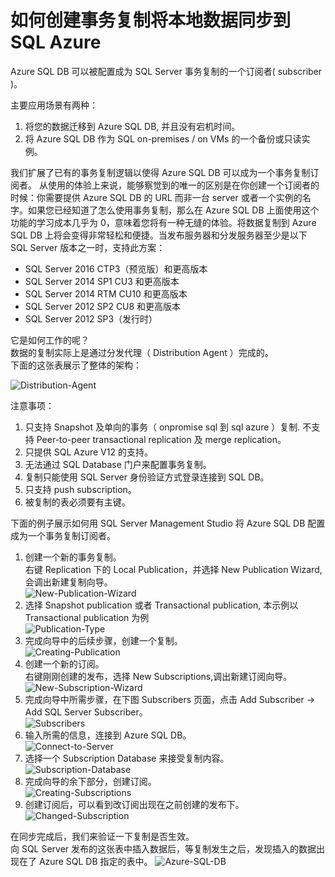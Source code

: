 <properties 
	pageTitle="如何创建事务复制将本地数据同步到 SQL Azure" 
	description="如何创建事务复制将本地数据同步到 SQL Azure" 
	services="sql-database" 
	documentationCenter="" 
	authors=""
	manager="" 
	editor=""/>
<tags ms.service="sql-database-aog" ms.date="" wacn.date="09/29/2016"/>
# 如何创建事务复制将本地数据同步到 SQL Azure #

Azure SQL DB 可以被配置成为 SQL Server 事务复制的一个订阅者( subscriber )。


主要应用场景有两种：

1.	将您的数据迁移到 Azure SQL DB, 并且没有宕机时间。
2.	将 Azure SQL DB 作为 SQL on-premises / on VMs 的一个备份或只读实例。

我们扩展了已有的事务复制逻辑以使得 Azure SQL DB 可以成为一个事务复制订阅者。
从使用的体验上来说，能够察觉到的唯一的区别是在你创建一个订阅者的时候：你需要提供 Azure SQL DB 的 URL 而非一台 server 或者一个实例的名字。如果您已经知道了怎么使用事务复制，那么在 Azure SQL DB 上面使用这个功能的学习成本几乎为 0，意味着您将有一种无缝的体验。将数据复制到 Azure SQL DB 上将会变得非常轻松和便捷。当发布服务器和分发服务器至少是以下 SQL Server 版本之一时，支持此方案：



- 	SQL Server 2016 CTP3（预览版）和更高版本 
-	SQL Server 2014 SP1 CU3 和更高版本
-	SQL Server 2014 RTM CU10 和更高版本
-	SQL Server 2012 SP2 CU8 和更高版本
-	SQL Server 2012 SP3（发行时）

它是如何工作的呢？  
数据的复制实际上是通过分发代理（ Distribution Agent ）完成的。  
下面的这张表展示了整体的架构：

![Distribution-Agent](./media/aog-sql-service-transaction-copy/Distribution-Agent.png "Distribution Agent")

注意事项：

1. 只支持 Snapshot 及单向的事务（ onpromise sql 到 sql azure ）复制. 不支持 Peer-to-peer transactional replication 及 merge replication。
2. 只提供 SQL Azure V12 的支持。
3. 无法通过 SQL Database 门户来配置事务复制。
4. 复制只能使用 SQL Server 身份验证方式登录连接到 SQL DB。
5. 只支持 push subscription。
6. 被复制的表必须要有主键。

下面的例子展示如何用 SQL Server Management Studio 将 Azure SQL DB 配置成为一个事务复制订阅者。

1. 创建一个新的事务复制。  
右键 Replication 下的 Local Publication，并选择 New Publication Wizard,会调出新建复制向导。  
    ![New-Publication-Wizard](./media/aog-sql-service-transaction-copy/New-Publication-Wizard.png "New Publication Wizard")
2. 选择 Snapshot publication 或者 Transactional publication, 本示例以 Transactional publication 为例  
    ![Publication-Type](./media/aog-sql-service-transaction-copy/Publication-Type.png "Publication Type")
3. 完成向导中的后续步骤，创建一个复制。  
    ![Creating-Publication](./media/aog-sql-service-transaction-copy/Creating-Publication.png "Creating Publication")
4. 创建一个新的订阅。  
   右键刚刚创建的发布，选择 New Subscriptions,调出新建订阅向导。  
    ![New-Subscription-Wizard](./media/aog-sql-service-transaction-copy/New-Subscription-Wizard.png "New Subscription Wizard")
5. 完成向导中所需步骤，在下图 Subscribers 页面，点击 Add Subscriber -> Add SQL Server Subscriber。  
    ![Subscribers](./media/aog-sql-service-transaction-copy/Subscribers.png "Subscribers")
6. 输入所需的信息，连接到 Azure SQL DB。  
    ![Connect-to-Server](./media/aog-sql-service-transaction-copy/Connect-to-Server.png "Connect to Server")
7. 选择一个 Subscription Database 来接受复制内容。  
    ![Subscription-Database](./media/aog-sql-service-transaction-copy/Subscription-Database.png "Subscription Database")
8. 完成向导的余下部分，创建订阅。  
    ![Creating-Subscriptions](./media/aog-sql-service-transaction-copy/Creating-Subscriptions.png "Creating Subscriptions")
9. 创建订阅后，可以看到改订阅出现在之前创建的发布下。  
    ![Changed-Subscription](./media/aog-sql-service-transaction-copy/Changed-Subscription.png "Changed Subscription")

在同步完成后，我们来验证一下复制是否生效。  
向 SQL Server 发布的这张表中插入数据后，等复制发生之后，发现插入的数据出现在了 Azure SQL DB 指定的表中。
![Azure-SQL-DB](./media/aog-sql-service-transaction-copy/Azure-SQL-DB.png "Azure SQL DB")
